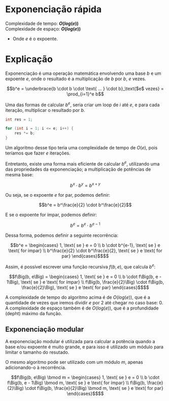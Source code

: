 # Exponenciação rápida

Complexidade de tempo: **$O(log(e))$**  
Complexidade de espaço: **$O(log(e))$**  

- Onde $e$ é o expoente.

# Explicação

Exponenciação é uma operação matemática envolvendo uma base $b$ e um expoente $e$, onde o resultado é a multiplicação de $b$ por $b$, $e$ vezes.

```math
b^e =
\underbrace{b \cdot b \cdot \text{ ... } \cdot b}_\text{$e$ vezes} =
\prod_{i=1}^e b
```

Uma das formas de calcular $b^e$, seria criar um loop de $i$ até $e$, e para cada iteração, multiplicar o resultado por $b$.

```cpp
int res = 1;

for (int i = 1; i <= e; i++) {
    res *= b;
}
```

Um algoritmo desse tipo teria uma complexidade de tempo de $O(e)$, pois teríamos que fazer $e$ iterações.

Entretanto, existe uma forma mais eficiente de calcular $b^e$, utilizando uma das propriedades da exponenciação; a multiplicação de potências de mesma base:

```math
b^x \cdot b^y = b^{x+y}
```

Ou seja, se o expoente $e$ for par, podemos definir:

```math
b^e = b^\frac{e}{2} \cdot b^\frac{e}{2}
```

E se o expoente for ímpar, podemos definir:

```math
b^e = b^e \cdot b^{e-1}
```

Dessa forma, podemos definir a seguinte recorrência:

```math
b^e = \begin{cases}
  1, \text{ se } e = 0  \\
  b \cdot b^{e-1}, \text{ se } e \text{ for ímpar} \\
  b^\frac{e}{2} \cdot b^\frac{e}{2}, \text{ se } e \text{ for par}
\end{cases}$$
```

Assim, é possível escrever uma função recursiva $f(b, e)$, que calcula $b^e$:

```math
f\Big(b, e\Big) = \begin{cases}
  1, \text{ se } e = 0  \\
  b \cdot f\Big(b, e - 1\Big), \text{ se } e \text{ for ímpar} \\
  f\Big(b, \frac{e}{2}\Big) \cdot f\Big(b, \frac{e}{2}\Big), \text{ se } e \text{ for par}
\end{cases}$$
```

A complexidade de tempo do algoritmo acima é de $O(log(e))$, que é a quantidade de vezes que iremos dividir $e$ por $2$ até chegar no caso base: $0$. A complexidade de espaço também é de $O(log(e))$, que é a profundidade (depht) máximo da função.

## Exponenciação modular

A exponenciação modular é utilizada para calcular a potência quando a base e/ou expoente é muito grande, e para isso é utilizado um módulo para limitar o tamanho do resutado.

O mesmo algoritmo pode ser utilizado com um módulo $m$, apenas adicionando-o à recorrência.

```math
f\Big(b, e\Big) \bmod m = \begin{cases}
  1, \text{ se } e = 0  \\
  b \cdot f\Big(b, e - 1\Big) \bmod m, \text{ se } e \text{ for ímpar} \\
  f\Big(b, \frac{e}{2}\Big) \cdot f\Big(b, \frac{e}{2}\Big) \bmod m, \text{ se } e \text{ for par}
\end{cases}$$
```
